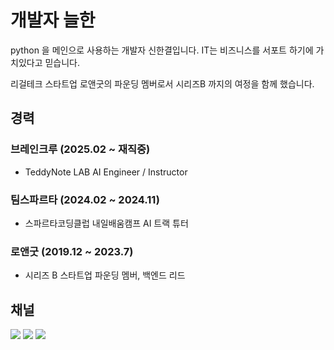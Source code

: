 # 개발자 늘한

python 을 메인으로 사용하는 개발자 신한결입니다.
IT는 비즈니스를 서포트 하기에 가치있다고 믿습니다.

리걸테크 스타트업 로앤굿의 파운딩 멤버로서 시리즈B 까지의 여정을 함께 했습니다.


## 경력

### 브레인크루 (2025.02 ~ 재직중)
-   TeddyNote LAB AI Engineer / Instructor

### 팀스파르타 (2024.02 ~ 2024.11)
-   스파르타코딩클럽 내일배움캠프 AI 트랙 튜터

### 로앤굿 (2019.12 ~ 2023.7)
-   시리즈 B 스타트업 파운딩 멤버, 백엔드 리드

## 채널

[![](https://img.shields.io/static/v1?label=&message=Blog&color=00FFFF)](https://blog.neulhan.com)
[![](https://img.shields.io/static/v1?label=&message=Github&color=181717&logo=Github)](https://github.com/Neulhan/)
[![](https://img.shields.io/static/v1?label=&message=YouTube&color=FF0000&logo=YouTube)](https://www.youtube.com/channel/UCdrsvg9_y6njpdQZsSP-Tbw)
